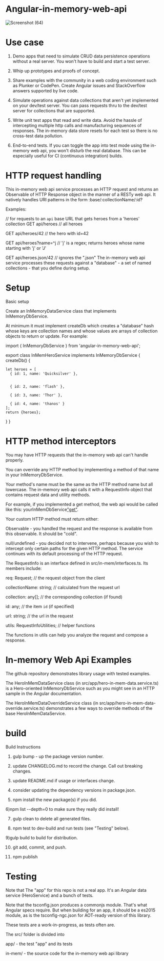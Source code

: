 # Angular-in-memory-web-api

![Screenshot (64)](https://user-images.githubusercontent.com/93249038/214481538-d528f94a-eec7-4d9b-bacc-e7c98dd0c6bc.png)


# Use case
1) Demo apps that need to simulate CRUD data persistence operations without a real server. You won't have to build and start a test server.

2) Whip up prototypes and proofs of concept.

3) Share examples with the community in a web coding environment such as Plunker or CodePen. Create Angular issues and StackOverflow answers supported by live code.

4) Simulate operations against data collections that aren't yet implemented on your dev/test server. You can pass requests thru to the dev/test server for collections that are supported.

5) Write unit test apps that read and write data. Avoid the hassle of intercepting multiple http calls and manufacturing sequences of responses. The in-memory data store resets for each test so there is no cross-test data pollution.

6) End-to-end tests. If you can toggle the app into test mode using the in-memory web api, you won't disturb the real database. This can be especially useful for CI (continuous integration) builds.

# HTTP request handling
This in-memory web api service processes an HTTP request and returns an Observable of HTTP Response object in the manner of a RESTy web api. It natively handles URI patterns in the form :base/:collectionName/:id?

Examples:

  // for requests to an `api` base URL that gets heroes from a 'heroes' collection 
  GET api/heroes          // all heroes
  
  GET api/heroes/42       // the hero with id=42
  
  GET api/heroes?name=^j  // 'j' is a regex; returns heroes whose name starting with 'j' or 'J'
  
  GET api/heroes.json/42  // ignores the ".json"
The in-memory web api service processes these requests against a "database" - a set of named collections - that you define during setup.

# Setup
Basic setup

Create an InMemoryDataService class that implements InMemoryDbService.

At minimum it must implement createDb which creates a "database" hash whose keys are collection names and whose values are arrays of collection objects to return or update. For example:

import { InMemoryDbService } from 'angular-in-memory-web-api';

export class InMemHeroService implements InMemoryDbService {
  createDb() {
  
    let heroes = [
      { id: 1, name: 'Quicksilver' },
      
      
      { id: 2, name: 'flash' },
      
      { id: 3, name: 'Thor' },
      
      { id: 4, name: 'thanos' }
    ];
    return {heroes};
  }
}

# HTTP method interceptors
You may have HTTP requests that the in-memory web api can't handle properly.

You can override any HTTP method by implementing a method of that name in your InMemoryDbService.

Your method's name must be the same as the HTTP method name but all lowercase. The in-memory web api calls it with a RequestInfo object that contains request data and utility methods.

For example, if you implemented a get method, the web api would be called like this: yourInMemDbService["get"](requestInfo).

Your custom HTTP method must return either:

Observable<Response> - you handled the request and the response is available from this observable. It should be "cold".

null/undefined - you decided not to intervene, perhaps because you wish to intercept only certain paths for the given HTTP method. The service continues with its default processing of the HTTP request.

The RequestInfo is an interface defined in src/in-mem/interfaces.ts. Its members include:

req: Request;           // the request object from the client

collectionName: string; // calculated from the request url  

collection: any[];      // the corresponding collection (if found)   

id: any;                // the item `id` (if specified)   

url: string;            // the url in the request 

utils: RequestInfoUtilities; // helper functions 

The functions in utils can help you analyze the request and compose a response.

# In-memory Web Api Examples
The github repository demonstrates library usage with tested examples.

The HeroInMemDataService class (in src/app/hero-in-mem-data.service.ts) is a Hero-oriented InMemoryDbService such as you might see in an HTTP sample in the Angular documentation.

The HeroInMemDataOverrideService class (in src/app/hero-in-mem-data-override.service.ts) demonstrates a few ways to override methods of the base HeroInMemDataService.

# build  
Build Instructions

1) gulp bump - up the package version number.

2) update CHANGELOG.md to record the change. Call out breaking changes.

3) update README.md if usage or interfaces change.

4) consider updating the dependency versions in package.json.

5) npm install the new package(s) if you did.

6)npm list --depth=0 to make sure they really did install!

7) gulp clean to delete all generated files.

8) npm test to dev-build and run tests (see "Testing" below).

9)gulp build to build for distribution.

10) git add, commit, and push.

11) npm publish

# Testing
Note that The "app" for this repo is not a real app. It's an Angular data service (HeroService) and a bunch of tests.

Note that the tsconfig.json produces a commonjs module. That's what Angular specs require. But when building for an app, 
it should be a es2015 module, as is the tsconfig-ngc.json for AOT-ready version of this library.

These tests are a work-in-progress, as tests often are.

The src/ folder is divided into

app/ - the test "app" and its tests

in-mem/ - the source code for the in-memory web api library
